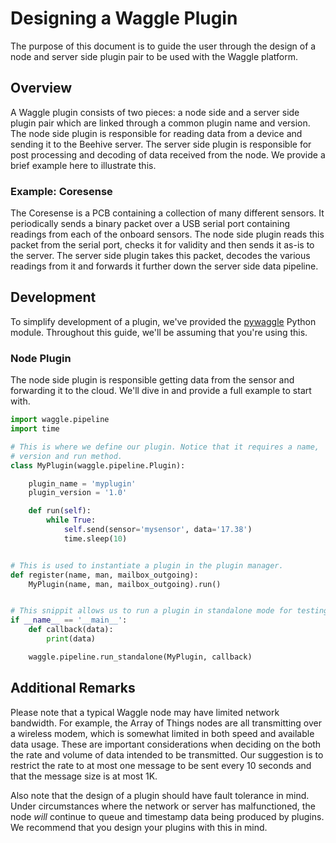 <!--
waggle_topic=/plugins_and_code
-->

# Designing a Waggle Plugin

The purpose of this document is to guide the user through the design of a node
and server side plugin pair to be used with the Waggle platform.

## Overview

A Waggle plugin consists of two pieces: a node side and a server side plugin
pair which are linked through a common plugin name and version. The node side
plugin is responsible for reading data from a device and sending it to the
Beehive server. The server side plugin is responsible for post processing and
decoding of data received from the node. We provide a brief example here to
illustrate this.

### Example: Coresense

The Coresense is a PCB containing a collection of many different sensors. It
periodically sends a binary packet over a USB serial port containing readings
from each of the onboard sensors. The node side plugin reads this packet from
the serial port, checks it for validity and then sends it as-is to the server.
The server side plugin takes this packet, decodes the various readings from it
and forwards it further down the server side data pipeline.

## Development

To simplify development of a plugin, we've provided the
[pywaggle](https://github.com/waggle-sensor/pywaggle) Python module. Throughout
this guide, we'll be assuming that you're using this.

### Node Plugin

The node side plugin is responsible getting data from the sensor and forwarding
it to the cloud. We'll dive in and provide a full example to start with.

```python
import waggle.pipeline
import time

# This is where we define our plugin. Notice that it requires a name,
# version and run method.
class MyPlugin(waggle.pipeline.Plugin):

    plugin_name = 'myplugin'
    plugin_version = '1.0'

    def run(self):
        while True:
            self.send(sensor='mysensor', data='17.38')
            time.sleep(10)


# This is used to instantiate a plugin in the plugin manager.
def register(name, man, mailbox_outgoing):
    MyPlugin(name, man, mailbox_outgoing).run()


# This snippit allows us to run a plugin in standalone mode for testing.
if __name__ == '__main__':
    def callback(data):
        print(data)

    waggle.pipeline.run_standalone(MyPlugin, callback)
```


## Additional Remarks

Please note that a typical Waggle node may have limited network bandwidth. For
example, the Array of Things nodes are all transmitting over a wireless modem,
which is somewhat limited in both speed and available data usage. These are
important considerations when deciding on the both the rate and volume of data
intended to be transmitted. Our suggestion is to restrict the rate to at most
one message to be sent every 10 seconds and that the message size is at most 1K.

Also note that the design of a plugin should have fault tolerance in mind. Under
circumstances where the network or server has malfunctioned, the node *will*
continue to queue and timestamp data being produced by plugins. We recommend
that you design your plugins with this in mind.
